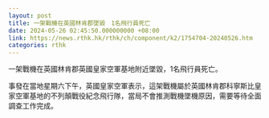 ```yaml
---
layout: post
title: 一架戰機在英國林肯郡墜毀　1名飛行員死亡
date: 2024-05-26 02:45:50.000000000 +08:00
link: https://news.rthk.hk/rthk/ch/component/k2/1754704-20240526.htm
categories: rthk
---
```


一架戰機在英國林肯郡英國皇家空軍基地附近墜毀，1名飛行員死亡。

事發在當地星期六下午，英國皇家空軍表示，這架戰機屬於英國林肯郡科寧斯比皇家空軍基地的不列顛戰役紀念飛行隊，當局不會推測戰機墜機原因，需要等待全面調查工作完成。
